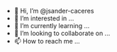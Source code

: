 - 👋 Hi, I’m @jsander-caceres
- 👀 I’m interested in ...
- 🌱 I’m currently learning ...
- 💞️ I’m looking to collaborate on ...
- 📫 How to reach me ...

<!---
jsander-caceres/jsander-caceres is a ✨ special ✨ repository because its `README.md` (this file) appears on your GitHub profile.
You can click the Preview link to take a look at your changes.
--->
